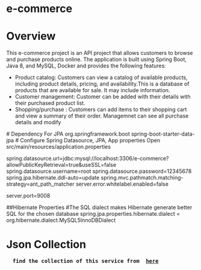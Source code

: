 # e-commerce
# Overview
This e-commerce project is an API project that allows customers to browse and purchase products online. The application is built using Spring Boot, Java 8, and MySQL, Docker and provides the following features:
<ul>
   <li>Product catalog: Customers can view a catalog of available products, including product details, pricing, and availability.This is a database of products that are    available for sale. It may include information.</li>
   <li> Customer management: Customer can be added with their details with their purchased product list.</li>
    <li>Shopping/purchase : Customers can add items to their shopping cart and view a summary of their order. Managemnet can see all purchase details and modify</li>
</ul>
# Dependency
For JPA
<dependency>
	<groupId>org.springframework.boot</groupId>
	<artifactId>spring-boot-starter-data-jpa</artifactId>
</dependency>
# Configure Spring Datasource, JPA, App properties
Open src/main/resources/application.properties
  
spring.datasource.url=jdbc:mysql://localhost:3306/e-commerce?allowPublicKeyRetrieval=true&useSSL=false
spring.datasource.username=root
spring.datasource.password=12345678
spring.jpa.hibernate.ddl-auto=update
spring.mvc.pathmatch.matching-strategy=ant_path_matcher
server.error.whitelabel.enabled=false

server.port=9008

##Hibernate Properties
#The SQL dialect makes Hibernate generate better SQL for the chosen database
spring.jpa.properties.hibernate.dialect = org.hibernate.dialect.MySQL5InnoDBDialect

# Json Collection
<pre>
  <b>find the collection of this service from <b> <a href="https://api.postman.com/collections/8359942-cd6be9c6-aeb2-4088-ad55-746c6d4e9041?access_key=PMAT-01GT8PVHTAVYSR6YF29KNK01NQ" target="_blank">here</a>
</pre>
